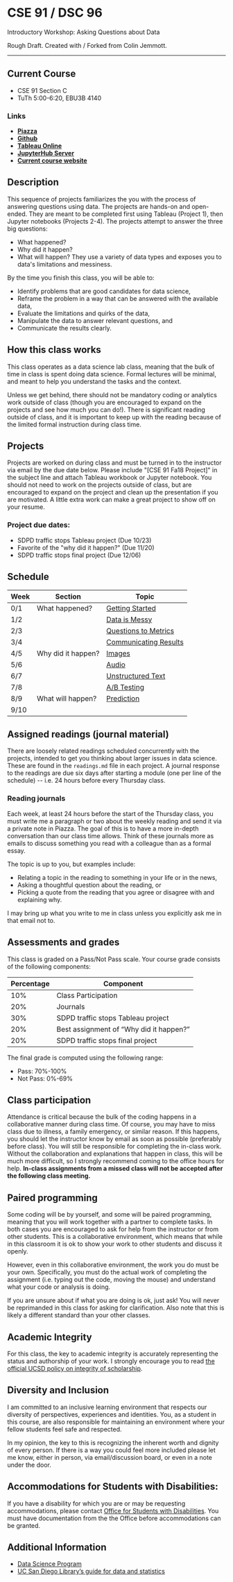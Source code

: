 # CSE 91 / DSC 96
Introductory Workshop: Asking Questions about Data

Rough Draft. Created with / Forked from Colin Jemmott.

---

## Current Course

* CSE 91 Section C
* TuTh 5:00-6:20, EBU3B 4140

### Links
* [**Piazza**](https://piazza.com/class/jmln0hy1vgr1mz)
* [**Github**](https://github.com/afraenkel/DSC96/)
* [**Tableau Online**](https://online.tableau.com/#/signin)
* [**JupyterHub Server**](https://jupyterhub.ucsd.edu)
* [**Current course website**](https://sites.google.com/eng.ucsd.edu/cse-91-fall-2018-c00/syllabus?authuser=0)


## Description

This sequence of projects familiarizes the you with the process of
answering questions using data. The projects are hands-on and
open-ended.  They are meant to be completed first using Tableau
(Project 1), then Jupyter notebooks (Projects 2-4). The projects
attempt to answer the three big questions:
* What happened?
* Why did it happen?
* What will happen?
They use a variety of data types and exposes you to
data's limitations and messiness.

By the time you finish this class, you will be able to:
* Identify problems that are good candidates for data science,
* Reframe the problem in a way that can be answered with the available data,
* Evaluate the limitations and quirks of the data,
* Manipulate the data to answer relevant questions, and
* Communicate the results clearly.

## How this class works
This class operates as a data science lab class, meaning that the bulk
of time in class is spent doing data science.  Formal lectures will be
minimal, and meant to help you understand the tasks and the context.

Unless we get behind, there should not be mandatory coding or
analytics work outside of class (though you are encouraged to expand
on the projects and see how much you can do!).  There is significant
reading outside of class, and it is important to keep up with the
reading because of the limited formal instruction during class time.

## Projects
Projects are worked on during class and must be turned in to the
instructor via email by the due date below.  Please include "[CSE 91
Fa18 Project]" in the subject line and attach Tableau workbook or
Jupyter notebook. You should not need to work on the projects outside
of class, but are encouraged to expand on the project and clean up the
presentation if you are motivated. A little extra work can make a
great project to show off on your resume.

### Project due dates:
* SDPD traffic stops Tableau project (Due 10/23)
* Favorite of the "why did it happen?" (Due 11/20)
* SDPD traffic stops final project (Due 12/06)

## Schedule

Week | Section | Topic
--- | --- | ---
0/1 | What happened? | [Getting Started](./projects/00.Getting_Started)
1/2 |  | [Data is Messy](./projects/01.Traffic_Stops/1.messy_data)
2/3 |  | [Questions to Metrics](./projects/01.Traffic_Stops/2.measurements_and_metrics)
3/4 |  | [Communicating Results](./projects/01.Traffic_Stops/3.communicating_data)
4/5 | Why did it happen? | [Images](./projects/02.Images)
5/6 |  | [Audio](./projects/03.Audio)
6/7 |  | [Unstructured Text](./projects/04.Text)
7/8 |  | [A/B Testing](./projects/AB_Testing)
8/9 | What will happen? | [Prediction](./projects/06.Prediction)
9/10 |  | 

## Assigned readings (journal material)

There are loosely related readings scheduled concurrently with the
projects, intended to get you thinking about larger issues in data
science. These are found in the `readings.md` file in each project. A
journal response to the readings are due six days after starting a
module (one per line of the schedule) -- i.e. 24 hours before every
Thursday class.

### Reading journals
Each week, at least 24 hours before the start of the Thursday class,
you must write me a paragraph or two about the weekly reading and send
it via a private note in Piazza. The goal of this
is to have a more in-depth conversation than our class time
allows. Think of these journals more as emails to discuss something
you read with a colleague than as a formal essay.

The topic is up to you, but examples include:

* Relating a topic in the reading to something in your life or in the news,
* Asking a thoughtful question about the reading, or
* Picking a quote from the reading that you agree or disagree with and explaining why.

I may bring up what you write to me in class unless you explicitly ask
me in that email not to.

## Assessments and grades
This class is graded on a Pass/Not Pass scale.  Your course grade consists of the following components:

Percentage | Component
--- | ---
10% | Class Participation
20% | Journals 
30% | SDPD traffic stops Tableau project
20% | Best assignment of “Why did it happen?”
20% | SDPD traffic stops final project

The final grade is computed using the following range:
* Pass: 70%-100%
* Not Pass: 0%-69%

## Class participation
Attendance is critical because the bulk of the coding happens in a
collaborative manner during class time.  Of course, you may have to
miss class due to illness, a family emergency, or similar reason. If
this happens, you should let the instructor know by email as soon as
possible (preferably before class).  You will still be responsible for
completing the in-class work. Without the collaboration and
explanations that happen in class, this will be much more difficult,
so I strongly recommend coming to the office hours for help.  **In-class
assignments from a missed class will not be accepted after the
following class meeting.**

## Paired programming
Some coding will be by yourself, and some will be paired programming,
meaning that you will work together with a partner to complete tasks.
In both cases you are encouraged to ask for help from the instructor
or from other students. This is a collaborative environment, which
means that while in this classroom it is ok to show your work to other
students and discuss it openly.

However, even in this collaborative environment, the work you do must
be your own.  Specifically, you must do the actual work of completing
the assignment (i.e. typing out the code, moving the mouse) and
understand what your code or analysis is doing.

If you are unsure about if what you are doing is ok, just ask!  You
will never be reprimanded in this class for asking for
clarification. Also note that this is likely a different standard than
your other classes.

## Academic Integrity
For this class, the key to academic integrity is accurately
representing the status and authorship of your work.  I strongly
encourage you to read [the official UCSD policy on integrity of scholarship](http://senate.ucsd.edu/Operating-Procedures/Senate-Manual/Appendices/2).


## Diversity and Inclusion
I am committed to an inclusive learning environment that respects our
diversity of perspectives, experiences and identities. You, as a
student in this course, are also responsible for maintaining an
environment where your fellow students feel safe and respected.

In my opinion, the key to this is recognizing the inherent worth and
dignity of every person.  If there is a way you could feel more
included please let me know, either in person, via email/discussion
board, or even in a note under the door. 
 
## Accommodations for Students with Disabilities:
If you have a disability for which you are or may be requesting
accommodations, please contact [Office for Students with Disabilities](https://students.ucsd.edu/well-being/disability-services/).
You must have documentation from the the Office before accommodations
can be granted.

## Additional Information
* [Data Science Program](http://datascience.ucsd.edu/academics/undergraduate/index.html)
* [UC San Diego Library’s guide for data and statistics](http://ucsd.libguides.com/data-statistics)



